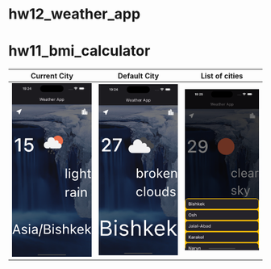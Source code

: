 # hw12_weather_app

# hw11_bmi_calculator

|    Current City     |    Default City     |   List of cities    |
| :-----------------: | :-----------------: | :-----------------: |
| ![](./assets/1.png) | ![](./assets/2.png) | ![](./assets/3.png) |
